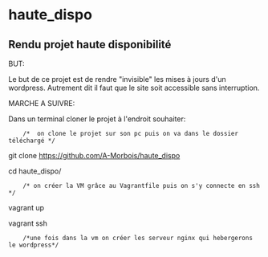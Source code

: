 haute_dispo
===========

Rendu projet haute disponibilité
-------------------------------

BUT:

Le but de ce projet est de rendre "invisible" les mises à jours d'un wordpress.
Autrement dit il faut que le site soit accessible sans interruption.


MARCHE A SUIVRE:

Dans un terminal cloner le projet à l'endroit souhaiter:

 		/*  on clone le projet sur son pc puis on va dans le dossier téléchargé */
 
git clone https://github.com/A-Morbois/haute_dispo

cd haute_dispo/
	
		/* on créer la VM grâce au Vagrantfile puis on s'y connecte en ssh  */

vagrant up 

vagrant ssh

		/*une fois dans la vm on créer les serveur nginx qui hebergerons le wordpress*/

